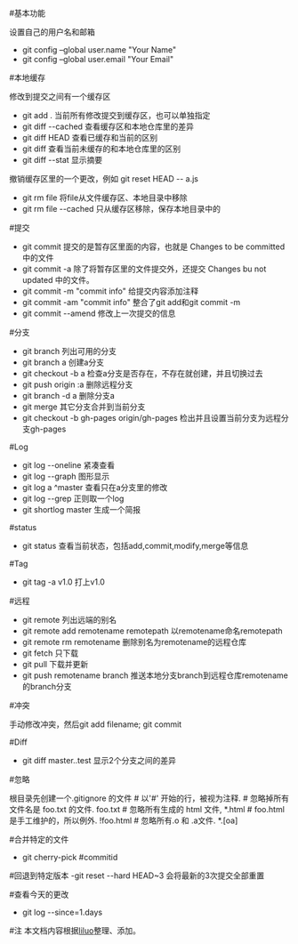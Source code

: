 #基本功能

设置自己的用户名和邮箱 
- git config –global user.name "Your Name" 
- git config –global user.email "Your Email"

#本地缓存

修改到提交之间有一个缓存区 

* git add . 当前所有修改提交到缓存区，也可以单独指定
* git diff --cached 查看缓存区和本地仓库里的差异
* git diff HEAD 查看已缓存和当前的区别
* git diff 查看当前未缓存的和本地仓库里的区别
* git diff --stat 显示摘要

撤销缓存区里的一个更改，例如 git reset HEAD -- a.js

- git rm file 将file从文件缓存区、本地目录中移除
- git rm file --cached 只从缓存区移除，保存本地目录中的

#提交

- git commit 提交的是暂存区里面的内容，也就是 Changes to be committed 中的文件
- git commit -a 除了将暂存区里的文件提交外，还提交 Changes bu not updated 中的文件。
- git commit -m "commit info" 给提交内容添加注释
- git commit -am "commit info" 整合了git add和git commit -m
- git commit --amend 修改上一次提交的信息

#分支

- git branch 列出可用的分支
- git branch a 创建a分支
- git checkout -b a 检查a分支是否存在，不存在就创建，并且切换过去
- git push origin :a 删除远程分支
- git branch -d a 删除分支a
- git merge 其它分支合并到当前分支
- git checkout -b gh-pages origin/gh-pages 检出并且设置当前分支为远程分支gh-pages

#Log

- git log --oneline 紧凑查看
- git log --graph 图形显示
- git log a ^master 查看只在a分支里的修改
- git log --grep 正则取一个log
- git shortlog master 生成一个简报

#status

- git status 查看当前状态，包括add,commit,modify,merge等信息

#Tag

- git tag -a v1.0 打上v1.0

#远程

- git remote 列出远端的别名
- git remote add remotename remotepath 以remotename命名remotepath
- git remote rm remotename 删除别名为remotename的远程仓库
- git fetch 只下载
- git pull 下载并更新
- git push remotename branch 推送本地分支branch到远程仓库remotename的branch分支

#冲突

手动修改冲突，然后git add filename; git commit

#Diff

- git diff master..test 显示2个分支之间的差异 

#忽略

根目录先创建一个.gitignore 的文件 # 以'#' 开始的行，被视为注释. # 忽略掉所有文件名是 foo.txt 的文件. foo.txt # 忽略所有生成的 html 文件, *.html # foo.html是手工维护的，所以例外. !foo.html # 忽略所有.o 和 .a文件. *.[oa]

#合并特定的文件

- git cherry-pick #commitid

#回退到特定版本
-git reset --hard HEAD~3 会将最新的3次提交全部重置

#查看今天的更改

- git log --since=1.days

#注
本文档内容根据[liluo](http://liluo.me/2015/03/11/git-learn.html)整理、添加。
